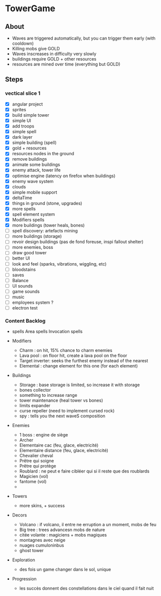 # TowerGame
## About

- Waves are triggered automatically, but you can trigger them early (with cooldown)
- Killing mobs give GOLD
- Waves inscreases in difficulty very slowly
- buildings require GOLD + other resources
- resources are mined over time (everything but GOLD)


## Steps

### vectical slice 1

- [x] angular project
- [x] sprites
- [x] build simple tower
- [x] simple UI
- [x] add troops
- [x] simple spell
- [x] dark layer
- [x] simple building (spell)
- [x] gold + resources
- [x] resources nodes in the ground
- [x] remove buildings
- [x] animate some buildings
- [x] enemy attack, tower life
- [x] optimise engine (latency on firefox when buildings)
- [x] enemy wave system
- [x] clouds
- [x] simple mobile support
- [x] deltaTime
- [x] things in ground (stone, upgrades)
- [x] more spells
- [x] spell element system
- [x] Modifiers spells
- [x] more buildings (tower heals, bones)
- [ ] spell discovery: artefacts mining
- [ ] more buildings (storage)
- [ ] revoir design buildings (pas de fond foreuse, inspi fallout shelter)
- [ ] more enemies, boss
- [ ] draw good tower
- [ ] better UI
- [ ] look and feel (sparks, vibrations, wiggling, etc)
- [ ] bloodstains
- [ ] saves
- [ ] Balance
- [ ] UI sounds
- [ ] game sounds
- [ ] music
- [ ] employees system ?
- [ ] electron test

### Content Backlog

- spells
    Area spells
    Invocation spells

- Modifiers
    - Charm : on hit, 15% chance to charm enemies
    - Lava pool : on floor hit, create a lava pool on the floor
    - Target inverter: seeks the furthest enemy instead of the nearest
    - Elemental : change element for this one (for each element)

    
- Buildings
    - Storage : base storage is limited, so increase it with storage
    - bones collector
    - something to increase range
    - tower maintenance (heal tower vs bones)
    - limits expander
    - curse repeller (need to implement cursed rock)
    - spy : tells you the next waveS composition

- Enemies
    - 1 boss : engine de siège
    - Archer
    - Elementaire cac (feu, glace, electricité)
    - Elementaire distance (feu, glace, electricité)
    - Chevalier cheval
    - Prêtre qui soigne
    - Prêtre qui protège
    - Roublard : ne peut e faire cibléer qui si il reste que des roublards
    - Magicien (vol)
    - fantome (vol)
    -

- Towers
    - more skins, + success

- Decors
    - Volcano : if volcano, il entre ne erruption a un moment, mobs de feu
    - Big tree : trees advancesn mobs de nature
    - citée volante : magiciens + mobs magiques
    - montagnes avec neige
    - nuages cumuloninbus
    - ghost tower

- Exploration
    - des fois un game changer dans le sol, unique
    
- Progression
    - les succès donnent des constellations dans le ciel quand il fait nuit
